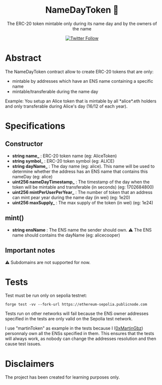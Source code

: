 <div align="center"> 
  <h1> NameDayToken 📅 </h1>
  <p>The ERC-20 token mintable only during its name day and by the owners of the name</p>

[![Twitter Follow](https://img.shields.io/twitter/follow/0xMartinGbz?style=social)](https://twitter.com/0xMartinGbz)

</div>

# Abstract

The NameDayToken contract allow to create ERC-20 tokens that are only:

- mintable by addresses which have an ENS name containing a specific name
- mintable/transferable during the name day

Example: You setup an Alice token that is mintable by all \*alice\*.eth holders and only transferable during Alice's day (16/12 of each year).

# Specifications

## Constructor

- **string name\_** : ERC-20 token name (eg: AliceToken)
- **string symbol\_** : ERC-20 token symbol (eg: ALICE)
- **string dayName\_** : The day name (eg: alice). This name will be used to determine whether the address has an ENS name that contains this nameDay (eg: alice)
- **uint256 nameDayTimestamp\_** : The timestamp of the day when the token will be mintable and transferable (in seconds) (eg: 1702684800)
- **uint256 mintPerUserPerYear\_** : The number of token that an address can mint pear year during the name day (in wei) (eg: 1e20)
- **uint256 maxSupply\_** : The max supply of the token (in wei) (eg: 1e24)

## mint()

- **string ensName** : The ENS name the sender should own. ⚠️ The ENS name should contains the dayName (eg: alicecooper)

## Important notes

⚠️ Subdomains are not supported for now.

# Tests

Test must be run only on sepolia testnet:

`forge test -vv --fork-url https://ethereum-sepolia.publicnode.com`

Tests run on other networks will fail because the ENS owner addresses specified in the tests are only valid on the Sepolia test network.

I use "martinToken" as example in the tests because I ([0xMartinGbz](https://twitter.com/0xMartinGbz)) personnaly own all the ENSs specified in them. This ensures that the tests will always work, as nobody can change the addresses resolution and then cause test issues.

# Disclaimers

The project has been created for learning purposes only.
